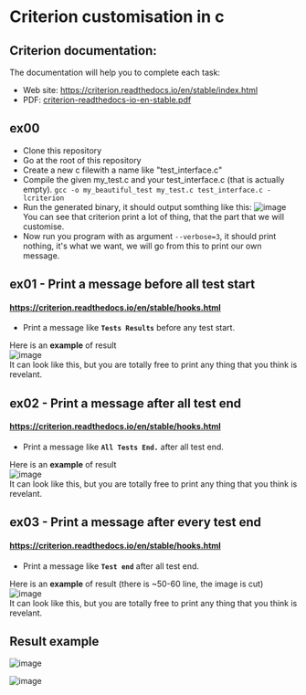 # Criterion customisation in c

## Criterion documentation:
The documentation will help you to complete each task:
- Web site: https://criterion.readthedocs.io/en/stable/index.html
- PDF: [criterion-readthedocs-io-en-stable.pdf](https://github.com/user-attachments/files/17882077/criterion-readthedocs-io-en-stable.pdf)

## ex00
- Clone this repository
- Go at the root of this repository
- Create a new c filewith a name like "test_interface.c"
- Compile the given my_test.c and your test_interface.c (that is actually empty). `gcc -o my_beautiful_test my_test.c test_interface.c -lcriterion`
- Run the generated binary, it should output somthing like this:
![image](https://github.com/user-attachments/assets/9e1af1bb-0610-42c4-995d-3b8eaf6dbe31)  
You can see that criterion print a lot of thing, that the part that we will customise.
- Now run you program with as argument `--verbose=3`, it should print nothing, it's what we want, we will go from this to print our own message.

## ex01 - Print a message **before all** test start
#### https://criterion.readthedocs.io/en/stable/hooks.html

- Print a message like **`Tests Results`** before any test start.

Here is an **example** of result  
![image](https://github.com/user-attachments/assets/ee14fb02-ad21-4494-97ea-2efdc30dad2e)  
It can look like this, but you are totally free to print any thing that you think is revelant.

## ex02 - Print a message **after all** test end
#### https://criterion.readthedocs.io/en/stable/hooks.html

- Print a message like **`All Tests End.`** after all test end.

Here is an **example** of result  
![image](https://github.com/user-attachments/assets/41c00eca-ea26-4781-84aa-a163e4bee251)  
It can look like this, but you are totally free to print any thing that you think is revelant.

## ex03 - Print a message **after every** test end
#### https://criterion.readthedocs.io/en/stable/hooks.html

- Print a message like **`Test end`** after all test end.

Here is an **example** of result (there is ~50-60 line, the image is cut)   
![image](https://github.com/user-attachments/assets/7e2a29a2-f07a-4f8a-826b-d16a25914394)   
It can look like this, but you are totally free to print any thing that you think is revelant.

## Result example

![image](https://github.com/user-attachments/assets/f32499d0-ddc2-4960-8e91-82081511e904)

![image](https://github.com/user-attachments/assets/f07f4731-7dc0-4606-b637-9c670cbc49c5)
